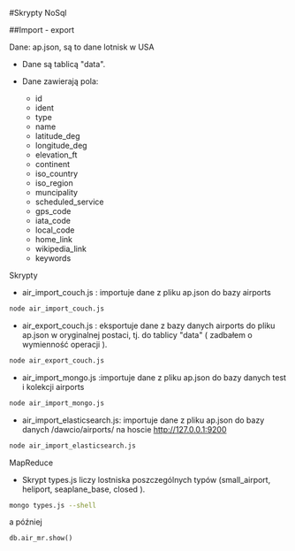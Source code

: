#Skrypty NoSql

##Import - export

Dane: ap.json, są to dane lotnisk w USA

* Dane są tablicą "data".

* Dane zawierają pola:
	* id
	* ident
	* type
	* name
	* latitude_deg
	* longitude_deg
	* elevation_ft
	* continent
	* iso_country
	* iso_region
	* muncipality
	* scheduled_service
	* gps_code
	* iata_code
	* local_code
	* home_link
	* wikipedia_link
	* keywords

Skrypty

* air_import_couch.js : importuje dane z pliku ap.json do bazy airports

```sh
node air_import_couch.js
```

* air_export_couch.js : eksportuje dane z bazy danych airports do pliku ap.json w oryginalnej postaci, tj. do tablicy "data" ( zadbałem o wymienność operacji ).

```sh
node air_export_couch.js
```

* air_import_mongo.js :importuje dane z pliku ap.json do bazy danych test i kolekcji airports

```sh
node air_import_mongo.js
```

* air_import_elasticsearch.js: importuje dane z pliku ap.json do bazy danych /dawcio/airports/ na hoscie http://127.0.0.1:9200

```sh
node air_import_elasticsearch.js
```

MapReduce
 
* Skrypt types.js liczy lostniska poszczególnych typów (small_airport, heliport, seaplane_base, closed ).

```sh
mongo types.js --shell
```
a później 

```
db.air_mr.show()
```
